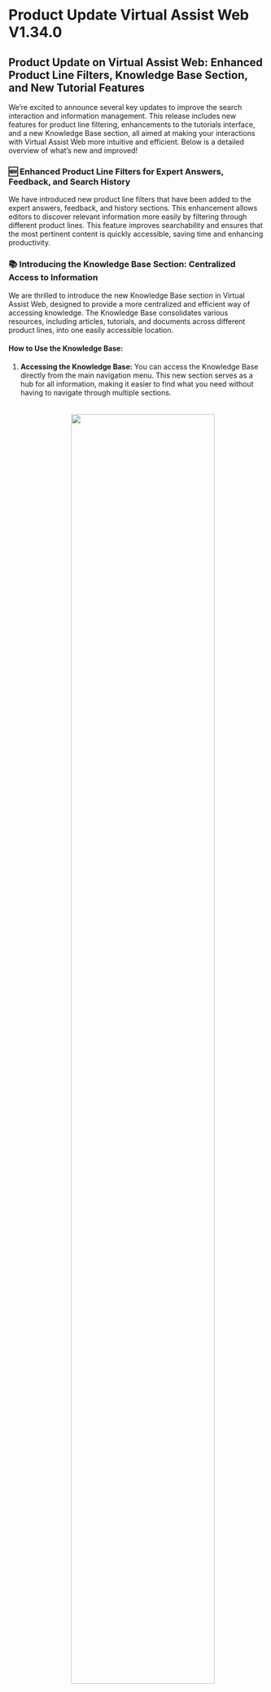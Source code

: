 # Product Update Virtual Assist Web V1.34.0

## Product Update on Virtual Assist Web: Enhanced Product Line Filters, Knowledge Base Section, and New Tutorial Features

We’re excited to announce several key updates to improve the search interaction and information management. This release includes new features for product line filtering, enhancements to the tutorials interface, and a new Knowledge Base section, all aimed at making your interactions with Virtual Assist Web more intuitive and efficient. Below is a detailed overview of what’s new and improved!

### 🆕 **Enhanced Product Line Filters for Expert Answers, Feedback, and Search History**

We have introduced new product line filters that have been added to the expert answers, feedback, and history sections. This enhancement allows editors to discover relevant information more easily by filtering through different product lines. This feature improves searchability and ensures that the most pertinent content is quickly accessible, saving time and enhancing productivity.

### 📚 **Introducing the Knowledge Base Section: Centralized Access to Information**

We are thrilled to introduce the new Knowledge Base section in Virtual Assist Web, designed to provide a more centralized and efficient way of accessing knowledge. The Knowledge Base consolidates various resources, including articles, tutorials, and documents across different product lines, into one easily accessible location.

#### **How to Use the Knowledge Base:**

1. **Accessing the Knowledge Base:** 
   You can access the Knowledge Base directly from the main navigation menu. This new section serves as a hub for all information, making it easier to find what you need without having to navigate through multiple sections.
   <p align="center" style="padding: 20px;"><img src="https://i.imgur.com/lP48aSV.gif" width="80%"></p>

2. **Previous Access Methods Remain:** 
   While the Knowledge Base offers a new way to access information, the previous processes remain unchanged. You can still access product-specific documents in the usual manner. However, if you need to find information across different products or document types, the Knowledge Base will be your go-to resource.
   <p align="center" style="padding: 20px;"><img src="https://i.imgur.com/miXsvXZ.gif" width="80%"></p>

3. **Uploading and Managing Documents:**
   The Knowledge Base also includes the ability to upload and manage documents directly within this section. This ensures that all relevant materials are organized and easily accessible, making document management more straightforward.
   <p align="center"  style="padding: 20px;"><img src="https://i.imgur.com/apMXHV6.gif" width="80%"></p>

### 🎓 **Standardized Tutorials Interface with Filter Bar**

We’ve made significant improvements to the tutorials section, bringing it closer in line with the rest of the Virtual Assist Web elements. The tutorial screens have been standardized to ensure a consistent user experience. Additionally, a new filter bar has been introduced, allowing users to easily navigate and find specific tutorials. These enhancements make learning and accessing training materials more seamless and efficient.

### 🏭 **Factory Layout Enhancements**

We’ve made two significant updates to the Factory Layout section to improve usability. First, the Post-Logbook Entry Landing Page has been redesigned based on user feedback, ensuring a more intuitive experience after creating a logbook entry. Second, the Line Creation Button has been moved to a more prominent position, making it easier to access, especially when multiple lines are present.




